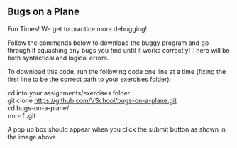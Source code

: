 ## Bugs on a Plane

Fun Times! We get to practice more debugging!

Follow the commands below to download the buggy program and go through it squashing any bugs you find until it works correctly! There will be both syntactical and logical errors.

To download this code, run the following code one line at a time (fixing the first line to be the correct path to your exercises folder):

cd into your assignments/exercises folder  
git clone https://github.com/VSchool/bugs-on-a-plane.git  
cd bugs-on-a-plane/  
rm -rf .git  


A pop up box should appear when you click the submit button as shown in the image above.